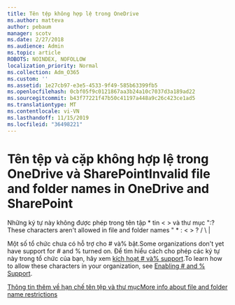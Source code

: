```yaml
---
title: Tên tệp không hợp lệ trong OneDrive
ms.author: matteva
author: pebaum
manager: scotv
ms.date: 2/27/2018
ms.audience: Admin
ms.topic: article
ROBOTS: NOINDEX, NOFOLLOW
localization_priority: Normal
ms.collection: Adm_O365
ms.custom: ''
ms.assetid: 1e27cb97-e3e5-4533-9f49-585b63399fb5
ms.openlocfilehash: 0cbf05f9c0121867aa3b24a10c7037d3a189ad22
ms.sourcegitcommit: b43f77221f47b50c41197a448a9c26c423ce1ad5
ms.translationtype: MT
ms.contentlocale: vi-VN
ms.lasthandoff: 11/15/2019
ms.locfileid: "36498221"
---
```

# <a name="invalid-file-and-folder-names-in-onedrive-and-sharepoint"></a><span data-ttu-id="8764e-102">Tên tệp và cặp không hợp lệ trong OneDrive và SharePoint</span><span class="sxs-lookup"><span data-stu-id="8764e-102">Invalid file and folder names in OneDrive and SharePoint</span></span>

<span data-ttu-id="8764e-103">Những ký tự này không được phép trong tên tập \* tin \< \> và thư mục ":?</span><span class="sxs-lookup"><span data-stu-id="8764e-103">These characters aren't allowed in file and folder names " \* : \< \> ?</span></span> <span data-ttu-id="8764e-104">/ \ |</span><span class="sxs-lookup"><span data-stu-id="8764e-104"></span></span> 
  
<span data-ttu-id="8764e-105">Một số tổ chức chưa có hỗ trợ cho # và% bật.</span><span class="sxs-lookup"><span data-stu-id="8764e-105">Some organizations don't yet have support for # and % turned on.</span></span> <span data-ttu-id="8764e-106">Để tìm hiểu cách cho phép các ký tự này trong tổ chức của bạn, hãy xem [kích hoạt # và% support](https://go.microsoft.com/fwlink/?linkid=862611).</span><span class="sxs-lookup"><span data-stu-id="8764e-106">To learn how to allow these characters in your organization, see [Enabling # and % Support](https://go.microsoft.com/fwlink/?linkid=862611).</span></span> 
  
[<span data-ttu-id="8764e-107">Thông tin thêm về hạn chế tên tệp và thư mục</span><span class="sxs-lookup"><span data-stu-id="8764e-107">More info about file and folder name restrictions</span></span>](https://go.microsoft.com/fwlink/?linkid=866430)
  

